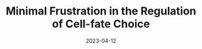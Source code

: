 ---
title: "Minimal Frustration in the Regulation of Cell-fate Choice"
collection: talks
type: "Talk"
venue: "Physics & QBio Hagoromo Hour, organized by the Yale Quantitative Biology Institute"
date: 2023-04-12
invited: "yes"
chalk: "yes"
location: "New Haven, Connecticut"
---